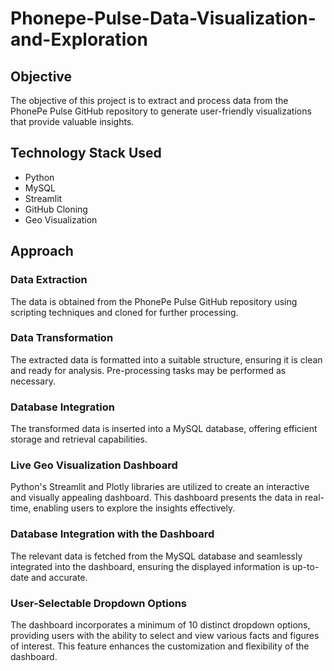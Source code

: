 # Phonepe-Pulse-Data-Visualization-and-Exploration

## Objective
The objective of this project is to extract and process data from the PhonePe Pulse GitHub repository to generate user-friendly visualizations that provide valuable insights.

## Technology Stack Used
- Python
- MySQL
- Streamlit
- GitHub Cloning
- Geo Visualization

## Approach

### Data Extraction
The data is obtained from the PhonePe Pulse GitHub repository using scripting techniques and cloned for further processing.

### Data Transformation
The extracted data is formatted into a suitable structure, ensuring it is clean and ready for analysis. Pre-processing tasks may be performed as necessary.

### Database Integration
The transformed data is inserted into a MySQL database, offering efficient storage and retrieval capabilities.

### Live Geo Visualization Dashboard
Python's Streamlit and Plotly libraries are utilized to create an interactive and visually appealing dashboard. This dashboard presents the data in real-time, enabling users to explore the insights effectively.

### Database Integration with the Dashboard
The relevant data is fetched from the MySQL database and seamlessly integrated into the dashboard, ensuring the displayed information is up-to-date and accurate.

### User-Selectable Dropdown Options
The dashboard incorporates a minimum of 10 distinct dropdown options, providing users with the ability to select and view various facts and figures of interest. This feature enhances the customization and flexibility of the dashboard.
